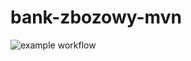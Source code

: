 # bank-zbozowy-mvn
![example workflow](https://github.com/Kanpamil/bank-zbozowy-mvn/actions/workflows/ci.yml/badge.svg)
